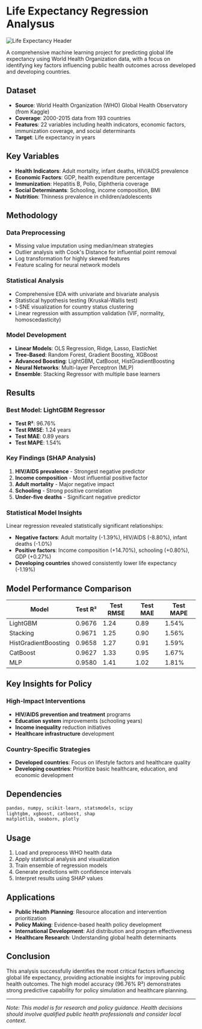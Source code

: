 # Life Expectancy Regression Analysus

![Life Expectancy Header](https://c02.purpledshub.com/uploads/sites/41/2023/11/countries-in-the-world.jpg?w=1200)

A comprehensive machine learning project for predicting global life expectancy using World Health Organization data, with a focus on identifying key factors influencing public health outcomes across developed and developing countries.

## Dataset
- **Source**: World Health Organization (WHO) Global Health Observatory (from Kaggle)
- **Coverage**: 2000-2015 data from 193 countries
- **Features**: 22 variables including health indicators, economic factors, immunization coverage, and social determinants
- **Target**: Life expectancy in years

## Key Variables
- **Health Indicators**: Adult mortality, infant deaths, HIV/AIDS prevalence
- **Economic Factors**: GDP, health expenditure percentage
- **Immunization**: Hepatitis B, Polio, Diphtheria coverage
- **Social Determinants**: Schooling, income composition, BMI
- **Nutrition**: Thinness prevalence in children/adolescents

## Methodology

### Data Preprocessing
- Missing value imputation using median/mean strategies
- Outlier analysis with Cook's Distance for influential point removal
- Log transformation for highly skewed features
- Feature scaling for neural network models

### Statistical Analysis
- Comprehensive EDA with univariate and bivariate analysis
- Statistical hypothesis testing (Kruskal-Wallis test)
- t-SNE visualization for country status clustering
- Linear regression with assumption validation (VIF, normality, homoscedasticity)

### Model Development
- **Linear Models**: OLS Regression, Ridge, Lasso, ElasticNet
- **Tree-Based**: Random Forest, Gradient Boosting, XGBoost
- **Advanced Boosting**: LightGBM, CatBoost, HistGradientBoosting
- **Neural Networks**: Multi-layer Perceptron (MLP)
- **Ensemble**: Stacking Regressor with multiple base learners

## Results

### Best Model: LightGBM Regressor
- **Test R²**: 96.76%
- **Test RMSE**: 1.24 years
- **Test MAE**: 0.89 years
- **Test MAPE**: 1.54%

### Key Findings (SHAP Analysis)
1. **HIV/AIDS prevalence** - Strongest negative predictor
2. **Income composition** - Most influential positive factor
3. **Adult mortality** - Major negative impact
4. **Schooling** - Strong positive correlation
5. **Under-five deaths** - Significant negative predictor

### Statistical Model Insights
Linear regression revealed statistically significant relationships:
- **Negative factors**: Adult mortality (-1.39%), HIV/AIDS (-8.80%), infant deaths (-1.0%)
- **Positive factors**: Income composition (+14.70%), schooling (+0.80%), GDP (+0.27%)
- **Developing countries** showed consistently lower life expectancy (-1.19%)

## Model Performance Comparison
| Model | Test R² | Test RMSE | Test MAE | Test MAPE |
|-------|---------|-----------|----------|-----------|
| LightGBM | 0.9676 | 1.24 | 0.89 | 1.54% |
| Stacking | 0.9671 | 1.25 | 0.90 | 1.56% |
| HistGradientBoosting | 0.9658 | 1.27 | 0.91 | 1.59% |
| CatBoost | 0.9627 | 1.33 | 0.95 | 1.67% |
| MLP | 0.9580 | 1.41 | 1.02 | 1.81% |

## Key Insights for Policy

### High-Impact Interventions
- **HIV/AIDS prevention and treatment** programs
- **Education system** improvements (schooling years)
- **Income inequality** reduction initiatives
- **Healthcare infrastructure** development

### Country-Specific Strategies
- **Developed countries**: Focus on lifestyle factors and healthcare quality
- **Developing countries**: Prioritize basic healthcare, education, and economic development

## Dependencies
```python
pandas, numpy, scikit-learn, statsmodels, scipy
lightgbm, xgboost, catboost, shap
matplotlib, seaborn, plotly
```

## Usage
1. Load and preprocess WHO health data
2. Apply statistical analysis and visualization
3. Train ensemble of regression models
4. Generate predictions with confidence intervals
5. Interpret results using SHAP values

## Applications
- **Public Health Planning**: Resource allocation and intervention prioritization
- **Policy Making**: Evidence-based health policy development
- **International Development**: Aid distribution and program effectiveness
- **Healthcare Research**: Understanding global health determinants

## Conclusion
This analysis successfully identifies the most critical factors influencing global life expectancy, providing actionable insights for improving public health outcomes. The high model accuracy (96.76% R²) demonstrates strong predictive capability for policy simulation and healthcare planning.

---
*Note: This model is for research and policy guidance. Health decisions should involve qualified public health professionals and consider local context.*
